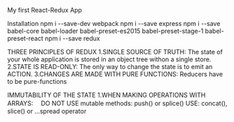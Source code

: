 My first React-Redux App

Installation
	npm i --save-dev webpack
	npm i --save express
	npm i --save babel-core babel-loader babel-preset-es2015 babel-preset-stage-1 babel-preset-react
	npm i --save redux

THREE PRINCIPLES OF REDUX
1.SINGLE SOURCE OF TRUTH:
	The state of your whole application is stored in an object tree withon a single store.
2.STATE IS READ-ONLY:
	The only way to change the state is to emit an ACTION.
3.CHANGES ARE MADE WITH PURE FUNCTIONS:
	Reducers have to be pure-functions

IMMUTABILITY OF THE STATE
1.WHEN MAKING OPERATIONS WITH ARRAYS:
　DO NOT USE mutable methods: push() or splice()
	USE: concat(), slice() or ...spread operator